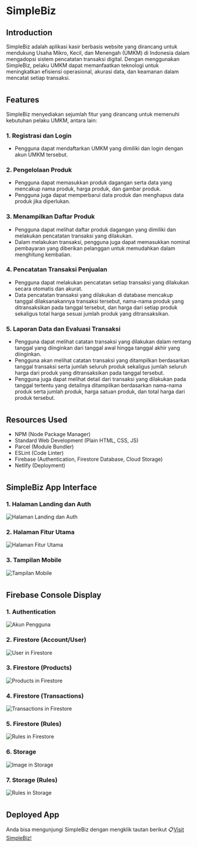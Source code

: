 # SimpleBiz

## Introduction
SimpleBiz adalah aplikasi kasir berbasis website yang dirancang untuk mendukung Usaha Mikro, Kecil, dan Menengah (UMKM) di Indonesia dalam mengadopsi sistem pencatatan transaksi digital. Dengan menggunakan SimpleBiz, pelaku UMKM dapat memanfaatkan teknologi untuk meningkatkan efisiensi operasional, akurasi data, dan keamanan dalam mencatat setiap transaksi.
#
## Features
SimpleBiz menyediakan sejumlah fitur yang dirancang untuk memenuhi kebutuhan pelaku UMKM, antara lain:

### 1. Registrasi dan Login
- Pengguna dapat mendaftarkan UMKM yang dimiliki dan login dengan akun UMKM tersebut.

### 2. Pengelolaan Produk
- Pengguna dapat memasukkan produk dagangan serta data yang mencakup nama produk, harga produk, dan gambar produk. 
- Pengguna juga dapat memperbarui data produk dan menghapus data produk jika diperlukan. 

### 3. Menampilkan Daftar Produk
- Pengguna dapat melihat daftar produk dagangan yang dimiliki dan melakukan pencatatan transaksi yang dilakukan.
- Dalam melakukan transaksi, pengguna juga dapat memasukkan nominal pembayaran yang diberikan pelanggan untuk memudahkan dalam menghitung kembalian.

### 4. Pencatatan Transaksi Penjualan
- Pengguna dapat melakukan pencatatan setiap transaksi yang dilakukan secara otomatis dan akurat. 
- Data pencatatan transaksi yang dilakukan di database mencakup tanggal dilaksanakannya transaksi tersebut, nama-nama produk yang ditransaksikan pada tanggal tersebut, dan harga dari setiap produk sekaligus total harga sesuai jumlah produk yang ditransaksikan.

### 5. Laporan Data dan Evaluasi Transaksi
- Pengguna dapat melihat catatan transaksi yang dilakukan dalam rentang tanggal yang diinginkan dari tanggal awal hingga tanggal akhir yang diinginkan. 
- Pengguna akan melihat catatan transaksi yang ditampilkan berdasarkan tanggal transaksi serta jumlah seluruh produk sekaligus jumlah seluruh harga dari produk yang ditransaksikan pada tanggal tersebut.
- Pengguna juga dapat melihat detail dari transaksi yang dilakukan pada tanggal tertentu yang detailnya ditampilkan berdasarkan nama-nama produk serta jumlah produk, harga satuan produk, dan total harga dari produk tersebut.

#
## Resources Used
- NPM (Node Package Manager)
- Standard Web Development (Plain HTML, CSS, JS)
- Parcel (Module Bundler)
- ESLint (Code Linter)
- Firebase (Authentication, Firestore Database, Cloud Storage)
- Netlify (Deployment)
#

## SimpleBiz App Interface
### 1. Halaman Landing dan Auth
![Halaman Landing dan Auth](screenshot/simplebiz_land_auth.png)

### 2. Halaman Fitur Utama
![Halaman Fitur Utama](screenshot/simplebiz_main_features.png)

### 3. Tampilan Mobile
![Tampilan Mobile](screenshot/simplebiz_mobile.png)
#

## Firebase Console Display
### 1. Authentication
![Akun Pengguna](screenshot/AuthenticationAccount.png)

### 2. Firestore (Account/User)
![User in Firestore](screenshot/FirestoreAccount.png)

### 3. Firestore (Products)
![Products in Firestore](screenshot/FirestoreProducts.png)

### 4. Firestore (Transactions)
![Transactions in Firestore](screenshot/FirestoreTransactions.png)

### 5. Firestore (Rules)
![Rules in Firestore](screenshot/FirestoreRules.png)

### 6. Storage
![Image in Storage](screenshot/StorageImage.png)

### 7. Storage (Rules)
![Rules in Storage](screenshot/StorageRules.png)
#

## Deployed App
Anda bisa mengunjungi SimpleBiz dengan mengklik tautan berikut 📋[Visit SimpleBiz!](https://simplebiz.netlify.app/)



